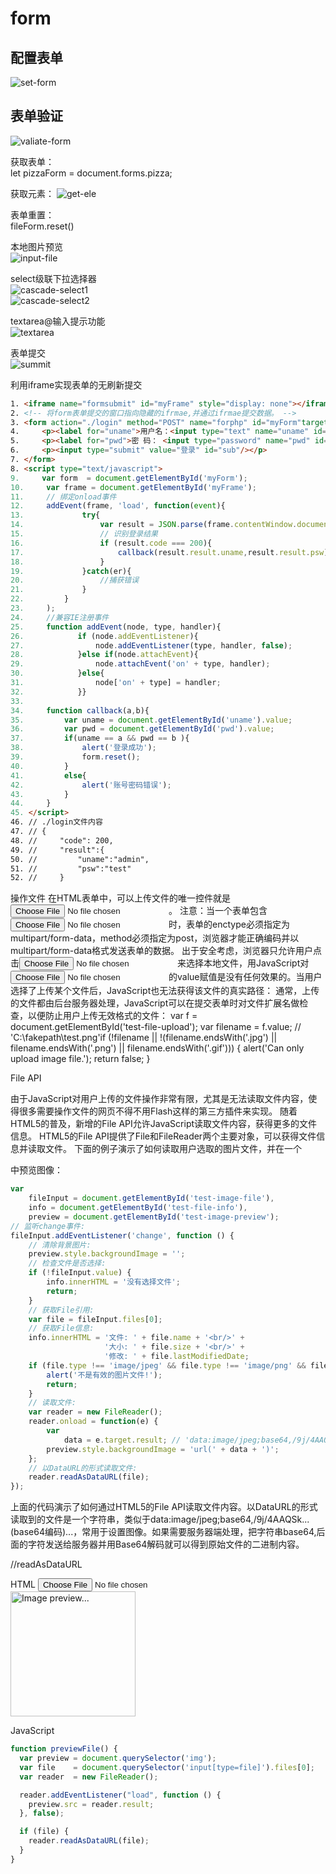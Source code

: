 # form
## 配置表单  
![set-form](../img/set-form.png)  
## 表单验证  
![valiate-form](../img/validate-form.png)  

获取表单：  
let pizzaForm = document.forms.pizza;  

获取元素： 
![get-ele](../img/get-ele.png)  

表单重置：  
fileForm.reset()  

本地图片预览  
![input-file](../img/input-file.png)  

select级联下拉选择器  
![cascade-select1](../img/cascade-select1.png)  
![cascade-select2](../img/cascade-select2.png)  

textarea@输入提示功能  
![textarea](../img/textarea-@.png)  

表单提交  
![summit](../img/summit-form.png)  

利用iframe实现表单的无刷新提交  
```html  
1. <iframe name="formsubmit" id="myFrame" style="display: none"></iframe>   
2. <!-- 将form表单提交的窗口指向隐藏的ifrmae,并通过ifrmae提交数据。 -->   
3. <form action="./login" method="POST" name="forphp" id="myForm"target="formsubmit">   
4.     <p><label for="uname">用户名：<input type="text" name="uname" id="uname"/> </label> </p>   
5.     <p><label for="pwd">密 码： <input type="password" name="pwd" id="pwd"/></label></p>    
6.     <p><input type="submit" value="登录" id="sub"/></p>   
7. </form>
8. <script type="text/javascript">
9.     var form  = document.getElementById('myForm');
10.     var frame = document.getElementById('myFrame');
11.     // 绑定onload事件
12.     addEvent(frame, 'load', function(event){ 
13.             try{
14.                 var result = JSON.parse(frame.contentWindow.document.body.textContent);
15.                 // 识别登录结果
16.                 if (result.code === 200){
17.                     callback(result.result.uname,result.result.psw);       
18.                 }
19.             }catch(er){
20.                 //捕获错误
21.             }
22.         }
23.     );
24.     //兼容IE注册事件
25.     function addEvent(node, type, handler){
26.            if (node.addEventListener){
27.                node.addEventListener(type, handler, false);
28.            }else if(node.attachEvent){
29.                node.attachEvent('on' + type, handler);
30.            }else{
31.                node['on' + type] = handler;
32.            }}
33.  
34.     function callback(a,b){
35.         var uname = document.getElementById('uname').value;
36.         var pwd = document.getElementById('pwd').value;
37.         if(uname == a && pwd == b ){
38.             alert('登录成功');
39.             form.reset();
40.         }
41.         else{
42.             alert('账号密码错误');
43.         }
44.     }
45. </script>
46. // ./login文件内容
47. // {
48. //     "code": 200,
49. //     "result":{
50. //         "uname":"admin",
51. //         "psw":"test"
52. //     }
```

操作文件
在HTML表单中，可以上传文件的唯一控件就是<input type="file">。
注意：当一个表单包含<input type="file">时，表单的enctype必须指定为multipart/form-data，method必须指定为post，浏览器才能正确编码并以multipart/form-data格式发送表单的数据。
出于安全考虑，浏览器只允许用户点击<input type="file">来选择本地文件，用JavaScript对<input type="file">的value赋值是没有任何效果的。当用户选择了上传某个文件后，JavaScript也无法获得该文件的真实路径：
通常，上传的文件都由后台服务器处理，JavaScript可以在提交表单时对文件扩展名做检查，以便防止用户上传无效格式的文件：
var f = document.getElementById('test-file-upload');
var filename = f.value; // 'C:\fakepath\test.png'if (!filename || !(filename.endsWith('.jpg') || filename.endsWith('.png') || filename.endsWith('.gif'))) {
    alert('Can only upload image file.');
    return false;
}


File API

由于JavaScript对用户上传的文件操作非常有限，尤其是无法读取文件内容，使得很多需要操作文件的网页不得不用Flash这样的第三方插件来实现。
随着HTML5的普及，新增的File API允许JavaScript读取文件内容，获得更多的文件信息。
HTML5的File API提供了File和FileReader两个主要对象，可以获得文件信息并读取文件。
下面的例子演示了如何读取用户选取的图片文件，并在一个<div>中预览图像：
``` javascript
var
    fileInput = document.getElementById('test-image-file'),
    info = document.getElementById('test-file-info'),
    preview = document.getElementById('test-image-preview');
// 监听change事件:
fileInput.addEventListener('change', function () {
    // 清除背景图片:
    preview.style.backgroundImage = '';
    // 检查文件是否选择:
    if (!fileInput.value) {
        info.innerHTML = '没有选择文件';
        return;
    }
    // 获取File引用:
    var file = fileInput.files[0];
    // 获取File信息:
    info.innerHTML = '文件: ' + file.name + '<br/>' +
                     '大小: ' + file.size + '<br/>' +
                     '修改: ' + file.lastModifiedDate;
    if (file.type !== 'image/jpeg' && file.type !== 'image/png' && file.type !== 'image/gif') {
        alert('不是有效的图片文件!');
        return;
    }
    // 读取文件:
    var reader = new FileReader();
    reader.onload = function(e) {
        var
            data = e.target.result; // 'data:image/jpeg;base64,/9j/4AAQSk...(base64编码)...'           
        preview.style.backgroundImage = 'url(' + data + ')';
    };
    // 以DataURL的形式读取文件:
    reader.readAsDataURL(file);
});
```  
上面的代码演示了如何通过HTML5的File API读取文件内容。以DataURL的形式读取到的文件是一个字符串，类似于data:image/jpeg;base64,/9j/4AAQSk...(base64编码)...，常用于设置图像。如果需要服务器端处理，把字符串base64,后面的字符发送给服务器并用Base64解码就可以得到原始文件的二进制内容。  

//readAsDataURL

HTML
<input type="file" onchange="previewFile()"><br>
<img src="" height="200" alt="Image preview...">

JavaScript
``` javascript
function previewFile() {
  var preview = document.querySelector('img');
  var file    = document.querySelector('input[type=file]').files[0];
  var reader  = new FileReader();

  reader.addEventListener("load", function () {
    preview.src = reader.result;
  }, false);

  if (file) {
    reader.readAsDataURL(file);
  }
}
```  

